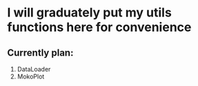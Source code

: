# I will graduately put my utils functions here for convenience

## Currently plan:

1. DataLoader
2. MokoPlot
